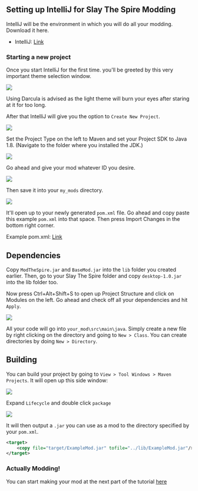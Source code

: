 ## Setting up IntelliJ for Slay The Spire Modding

IntelliJ will be the environment in which you will do all your modding. Download it here.

* IntelliJ: [Link](https://www.jetbrains.com/idea/download/)

### Starting a new project

Once you start IntelliJ for the first time. you'll be greeted by this very important theme selection window.

![](https://cdn.discordapp.com/attachments/478705112773034004/482040748037111818/unknown.png)

Using Darcula is advised as the light theme will burn your eyes after staring at it for too long.

After that IntelliJ will give you the option to `Create New Project`.

![](https://i.imgur.com/NxYFb6D.png)

Set the Project Type on the left to Maven and set your Project SDK to Java 1.8. (Navigate to the folder where you installed the JDK.)

![](https://i.imgur.com/mZDhWhS.png)

Go ahead and give your mod whatever ID you desire.

![](https://i.imgur.com/dWS14vM.png)

Then save it into your `my_mods` directory.

![](https://i.imgur.com/vdMDwW8.png)

It'll open up to your newly generated `pom.xml` file. Go ahead and copy paste this example `pom.xml` into that space. Then press Import Changes in the bottom right corner.

Example pom.xml: [Link](https://gist.github.com/alexdriedger/fb74397086ee80073417f19d6305bb05)

## Dependencies

Copy `ModTheSpire.jar` and `BaseMod.jar` into the `lib` folder you created earlier. Then, go to your Slay The Spire folder and copy `desktop-1.0.jar` into the lib folder too.

Now press Ctrl+Alt+Shift+S to open up Project Structure and click on Modules on the left. Go ahead and check off all your dependencies and hit `Apply`.

![](https://i.imgur.com/zcsFzzJ.png)

All your code will go into `your_mod\src\main\java`. Simply create a new file by right clicking on the directory and going to `New > Class`. You can create directories by doing `New > Directory`.

## Building

You can build your project by going to `View > Tool Windows > Maven Projects`. It will open up this side window:

![](https://i.imgur.com/7aaKFdc.png)

Expand `Lifecycle` and double click `package`

![](https://cdn.discordapp.com/attachments/398373038732738570/485632315901345802/idea64_2018-09-01_19-08-21.png)

It will then output a `.jar` you can use as a mod to the directory specified by your `pom.xml`.

```xml
<target>
    <copy file="target/ExampleMod.jar" tofile="../lib/ExampleMod.jar"/> // tofile location is where you can find your compiled .jar file
</target>
```
### Actually Modding!

You can start making your mod at the next part of the tutorial [here](getting-started.md#write-some-code)

